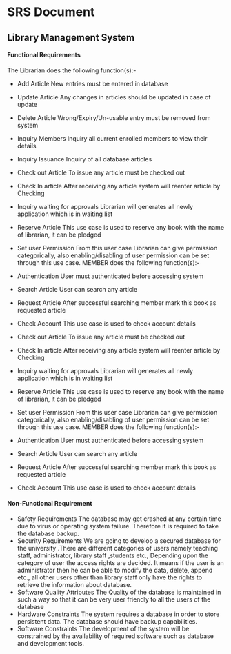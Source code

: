 # SRS Document
## Library Management System
#### Functional Requirements
The Librarian does the following function(s):-
- Add Article
 New entries must be entered in database
- Update Article
Any changes in articles should be updated in case of update
- Delete Article
Wrong/Expiry/Un-usable entry must be removed from system
- Inquiry Members
Inquiry all current enrolled members to view their details
- Inquiry Issuance
Inquiry of all database articles

- Check out Article
To issue any article must be checked out
- Check In article
After receiving any article system will reenter article by Checking
- Inquiry waiting for approvals
Librarian will generates all newly application which is in waiting list
- Reserve Article
This use case is used to reserve any book with the name of librarian, it can 
be pledged
- Set user Permission
From this user case Librarian can give permission categorically, also 
enabling/disabling of user permission can be set through this use case.
MEMBER does the following function(s):-
- Authentication
User must authenticated before accessing system
- Search Article
User can search any article
- Request Article
After successful searching member mark this book as requested article
- Check Account
This use case is used to check account details
- Check out Article
To issue any article must be checked out
- Check In article
After receiving any article system will reenter article by Checking
- Inquiry waiting for approvals
Librarian will generates all newly application which is in waiting list
- Reserve Article
This use case is used to reserve any book with the name of librarian, it can 
be pledged
- Set user Permission
From this user case Librarian can give permission categorically, also 
enabling/disabling of user permission can be set through this use case.
MEMBER does the following function(s):-
- Authentication
User must authenticated before accessing system
- Search Article
User can search any article
- Request Article
After successful searching member mark this book as requested article
- Check Account
This use case is used to check account details

#### Non-Functional Requirement
-	Safety Requirements
The database may get crashed at any certain time due to virus or operating 
system failure. Therefore it is required to take the database backup.
-	Security Requirements
We are going to develop a secured database for the university .There are 
different categories of users namely teaching staff, administrator, library 
staff ,students etc., Depending upon the category of user the access rights are 
decided. It means if the user is an administrator then he can be able to 
modify the data, delete, append etc., all other users other than library staff 
only have the rights to retrieve the information about database.
-	Software Quality Attributes
The Quality of the database is maintained in such a way so that it can be 
very user friendly to all the users of the database
-	Hardware Constraints
The system requires a database in order to store persistent data. The database 
should have backup capabilities.
-	Software Constraints
The development of the system will be constrained by the availability of 
required software such as database and development tools.
